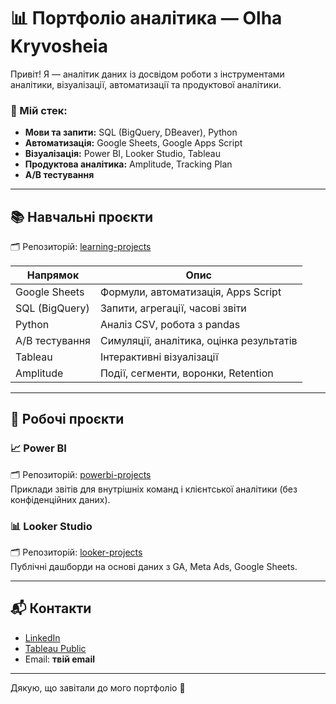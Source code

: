 # 📊 Портфоліо аналітика — Olha Kryvosheia

Привіт! Я — аналітик даних із досвідом роботи з інструментами аналітики, візуалізації, автоматизації та продуктової аналітики.

### 🔧 Мій стек:
- **Мови та запити:** SQL (BigQuery, DBeaver), Python
- **Автоматизація:** Google Sheets, Google Apps Script
- **Візуалізація:** Power BI, Looker Studio, Tableau
- **Продуктова аналітика:** Amplitude, Tracking Plan
- **A/B тестування**

---

## 📚 Навчальні проєкти

🗂 Репозиторій: [learning-projects](https://github.com/OlhaKryvosheia/learning-projects)

| Напрямок         | Опис                                 |
|------------------|----------------------------------------|
| Google Sheets    | Формули, автоматизація, Apps Script    |
| SQL (BigQuery)   | Запити, агрегації, часові звіти        |
| Python           | Аналіз CSV, робота з pandas            |
| A/B тестування   | Симуляції, аналітика, оцінка результатів |
| Tableau          | Інтерактивні візуалізації              |
| Amplitude        | Події, сегменти, воронки, Retention    |

---

## 💼 Робочі проєкти

### 📈 Power BI
🗂 Репозиторій: [powerbi-projects](https://github.com/OlhaKryvosheia/powerbi-projects)  
Приклади звітів для внутрішніх команд і клієнтської аналітики (без конфіденційних даних).

### 📊 Looker Studio
🗂 Репозиторій: [looker-projects](https://github.com/OlhaKryvosheia/looker-projects)  
Публічні дашборди на основі даних з GA, Meta Ads, Google Sheets.

---

## 📬 Контакти

- [LinkedIn](https://www.linkedin.com/in/твій-профіль/)
- [Tableau Public](https://public.tableau.com/app/profile/olha.kryvosheia.zakharova/vizzes)
- Email: **твій email**

---

Дякую, що завітали до мого портфоліо 💛

